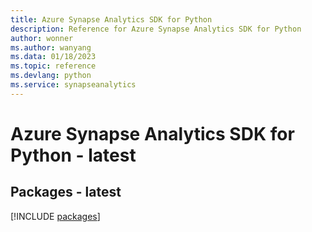 ```yaml
---
title: Azure Synapse Analytics SDK for Python
description: Reference for Azure Synapse Analytics SDK for Python
author: wonner
ms.author: wanyang
ms.data: 01/18/2023
ms.topic: reference
ms.devlang: python
ms.service: synapseanalytics
---
```

# Azure Synapse Analytics SDK for Python - latest
## Packages - latest
[!INCLUDE [packages](synapse-analytics-index.md)]